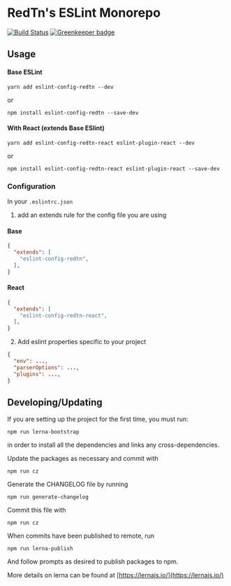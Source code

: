 # RedTn's ESLint Monorepo

[![Build Status](https://travis-ci.org/RedTn/eslint-config-redtn.svg?branch=master)](https://travis-ci.org/RedTn/eslint-config-redtn)
[![Greenkeeper badge](https://badges.greenkeeper.io/RedTn/eslint-config-redtn.svg)](https://greenkeeper.io/)

## Usage

#### Base ESLint

`yarn add eslint-config-redtn --dev`

or

`npm install eslint-config-redtn --save-dev`

#### With React (extends Base ESlint)

`yarn add eslint-config-redtn-react eslint-plugin-react --dev`

or

`npm install eslint-config-redtn-react eslint-plugin-react --save-dev`

### Configuration

In your `.eslintrc.json`

1. add an extends rule for the config file you are using

#### Base

```json
{
  "extends": [
    "eslint-config-redtn",
  ],
}
```

#### React

```json
{
  "extends": [
    "eslint-config-redtn-react",
  ],
}
```

2. Add eslint properties specific to your project

```json
{
  "env": ...,
  "parserOptions": ...,
  "plugins": ...,
}
```

## Developing/Updating

If you are setting up the project for the first time, you must run:

`npm run lerna-bootstrap`

in order to install all the dependencies and links any cross-dependencies.

Update the packages as necessary and commit with

`npm run cz`

Generate the CHANGELOG file by running

`npm run generate-changelog`

Commit this file with

`npm run cz`

When commits have been published to remote, run

`npm run lerna-publish`

And follow prompts as desired to publish packages to npm.

More details on lerna can be found at [https://lernajs.io/](https://lernajs.io/)
